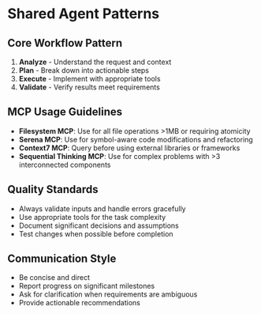 # Shared Agent Patterns

## Core Workflow Pattern
1. **Analyze** - Understand the request and context
2. **Plan** - Break down into actionable steps  
3. **Execute** - Implement with appropriate tools
4. **Validate** - Verify results meet requirements

## MCP Usage Guidelines
- **Filesystem MCP**: Use for all file operations >1MB or requiring atomicity
- **Serena MCP**: Use for symbol-aware code modifications and refactoring
- **Context7 MCP**: Query before using external libraries or frameworks
- **Sequential Thinking MCP**: Use for complex problems with >3 interconnected components

## Quality Standards
- Always validate inputs and handle errors gracefully
- Use appropriate tools for the task complexity
- Document significant decisions and assumptions
- Test changes when possible before completion

## Communication Style
- Be concise and direct
- Report progress on significant milestones
- Ask for clarification when requirements are ambiguous
- Provide actionable recommendations